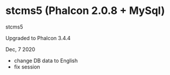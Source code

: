 # stcms5 (Phalcon 2.0.8 + MySql)
stcms5

Upgraded to Phalcon 3.4.4

Dec, 7 2020
- change DB data to English 
- fix session 
